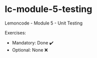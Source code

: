 # lc-module-5-testing

Lemoncode - Module 5 - Unit Testing

Exercises:
- Mandatory: Done :heavy_check_mark:
- Optional: None :x:
